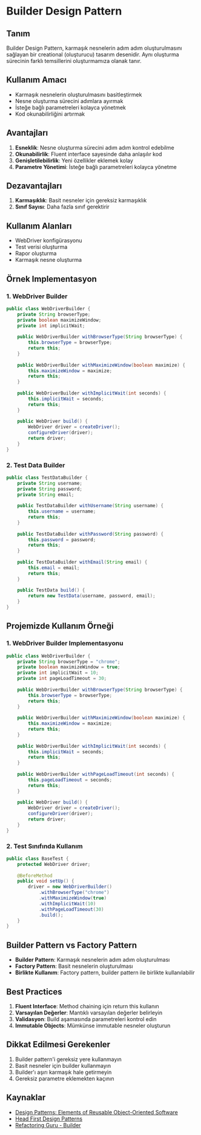 # Builder Design Pattern

## Tanım
Builder Design Pattern, karmaşık nesnelerin adım adım oluşturulmasını sağlayan bir creational (oluşturucu) tasarım desenidir. Aynı oluşturma sürecinin farklı temsillerini oluşturmamıza olanak tanır.

## Kullanım Amacı
- Karmaşık nesnelerin oluşturulmasını basitleştirmek
- Nesne oluşturma sürecini adımlara ayırmak
- İsteğe bağlı parametreleri kolayca yönetmek
- Kod okunabilirliğini artırmak

## Avantajları
1. **Esneklik**: Nesne oluşturma sürecini adım adım kontrol edebilme
2. **Okunabilirlik**: Fluent interface sayesinde daha anlaşılır kod
3. **Genişletilebilirlik**: Yeni özellikler eklemek kolay
4. **Parametre Yönetimi**: İsteğe bağlı parametreleri kolayca yönetme

## Dezavantajları
1. **Karmaşıklık**: Basit nesneler için gereksiz karmaşıklık
2. **Sınıf Sayısı**: Daha fazla sınıf gerektirir

## Kullanım Alanları
- WebDriver konfigürasyonu
- Test verisi oluşturma
- Rapor oluşturma
- Karmaşık nesne oluşturma

## Örnek Implementasyon

### 1. WebDriver Builder
```java
public class WebDriverBuilder {
    private String browserType;
    private boolean maximizeWindow;
    private int implicitWait;
    
    public WebDriverBuilder withBrowserType(String browserType) {
        this.browserType = browserType;
        return this;
    }
    
    public WebDriverBuilder withMaximizeWindow(boolean maximize) {
        this.maximizeWindow = maximize;
        return this;
    }
    
    public WebDriverBuilder withImplicitWait(int seconds) {
        this.implicitWait = seconds;
        return this;
    }
    
    public WebDriver build() {
        WebDriver driver = createDriver();
        configureDriver(driver);
        return driver;
    }
}
```

### 2. Test Data Builder
```java
public class TestDataBuilder {
    private String username;
    private String password;
    private String email;
    
    public TestDataBuilder withUsername(String username) {
        this.username = username;
        return this;
    }
    
    public TestDataBuilder withPassword(String password) {
        this.password = password;
        return this;
    }
    
    public TestDataBuilder withEmail(String email) {
        this.email = email;
        return this;
    }
    
    public TestData build() {
        return new TestData(username, password, email);
    }
}
```

## Projemizde Kullanım Örneği

### 1. WebDriver Builder Implementasyonu
```java
public class WebDriverBuilder {
    private String browserType = "chrome";
    private boolean maximizeWindow = true;
    private int implicitWait = 10;
    private int pageLoadTimeout = 30;
    
    public WebDriverBuilder withBrowserType(String browserType) {
        this.browserType = browserType;
        return this;
    }
    
    public WebDriverBuilder withMaximizeWindow(boolean maximize) {
        this.maximizeWindow = maximize;
        return this;
    }
    
    public WebDriverBuilder withImplicitWait(int seconds) {
        this.implicitWait = seconds;
        return this;
    }
    
    public WebDriverBuilder withPageLoadTimeout(int seconds) {
        this.pageLoadTimeout = seconds;
        return this;
    }
    
    public WebDriver build() {
        WebDriver driver = createDriver();
        configureDriver(driver);
        return driver;
    }
}
```

### 2. Test Sınıfında Kullanım
```java
public class BaseTest {
    protected WebDriver driver;
    
    @BeforeMethod
    public void setUp() {
        driver = new WebDriverBuilder()
            .withBrowserType("chrome")
            .withMaximizeWindow(true)
            .withImplicitWait(10)
            .withPageLoadTimeout(30)
            .build();
    }
}
```

## Builder Pattern vs Factory Pattern
- **Builder Pattern**: Karmaşık nesnelerin adım adım oluşturulması
- **Factory Pattern**: Basit nesnelerin oluşturulması
- **Birlikte Kullanım**: Factory pattern, builder pattern ile birlikte kullanılabilir

## Best Practices
1. **Fluent Interface**: Method chaining için return this kullanın
2. **Varsayılan Değerler**: Mantıklı varsayılan değerler belirleyin
3. **Validasyon**: Build aşamasında parametreleri kontrol edin
4. **Immutable Objects**: Mümkünse immutable nesneler oluşturun

## Dikkat Edilmesi Gerekenler
1. Builder pattern'i gereksiz yere kullanmayın
2. Basit nesneler için builder kullanmayın
3. Builder'ı aşırı karmaşık hale getirmeyin
4. Gereksiz parametre eklemekten kaçının

## Kaynaklar
- [Design Patterns: Elements of Reusable Object-Oriented Software](https://www.amazon.com/Design-Patterns-Elements-Reusable-Object-Oriented/dp/0201633612)
- [Head First Design Patterns](https://www.amazon.com/Head-First-Design-Patterns-Brain-Friendly/dp/149207800X)
- [Refactoring Guru - Builder](https://refactoring.guru/design-patterns/builder) 